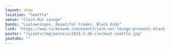 ```yaml
---
layout: show
location: "Seattle"
venue: "Clock-Out Lounge"
bands: "Loolowningen, Beautiful Freaks, Black Ends"
link: "https://www.ticketweb.com/event/clock-out-lounge-presents-black-clock-out-lounge-tickets/12925745"
poster: "/assets/img/posters/2023-3-26-clockout-seattle.jpg"
youtube: ""
---
```



